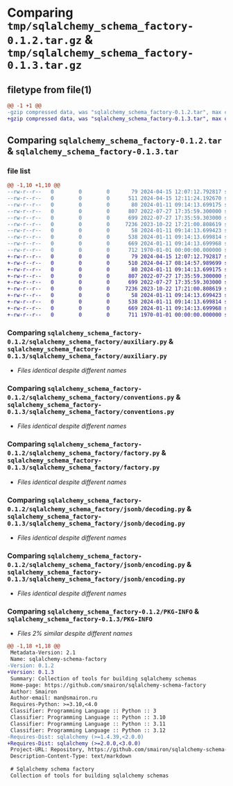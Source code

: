 # Comparing `tmp/sqlalchemy_schema_factory-0.1.2.tar.gz` & `tmp/sqlalchemy_schema_factory-0.1.3.tar.gz`

## filetype from file(1)

```diff
@@ -1 +1 @@
-gzip compressed data, was "sqlalchemy_schema_factory-0.1.2.tar", max compression
+gzip compressed data, was "sqlalchemy_schema_factory-0.1.3.tar", max compression
```

## Comparing `sqlalchemy_schema_factory-0.1.2.tar` & `sqlalchemy_schema_factory-0.1.3.tar`

### file list

```diff
@@ -1,10 +1,10 @@
--rw-r--r--   0        0        0       79 2024-04-15 12:07:12.792817 sqlalchemy_schema_factory-0.1.2/README.md
--rw-r--r--   0        0        0      511 2024-04-15 12:11:24.192670 sqlalchemy_schema_factory-0.1.2/pyproject.toml
--rw-r--r--   0        0        0       80 2024-01-11 09:14:13.699175 sqlalchemy_schema_factory-0.1.2/sqlalchemy_schema_factory/__init__.py
--rw-r--r--   0        0        0      807 2022-07-27 17:35:59.300000 sqlalchemy_schema_factory-0.1.2/sqlalchemy_schema_factory/auxiliary.py
--rw-r--r--   0        0        0      699 2022-07-27 17:35:59.303000 sqlalchemy_schema_factory-0.1.2/sqlalchemy_schema_factory/conventions.py
--rw-r--r--   0        0        0     7236 2023-10-22 17:21:00.808619 sqlalchemy_schema_factory-0.1.2/sqlalchemy_schema_factory/factory.py
--rw-r--r--   0        0        0       58 2024-01-11 09:14:13.699423 sqlalchemy_schema_factory-0.1.2/sqlalchemy_schema_factory/jsonb/__init__.py
--rw-r--r--   0        0        0      538 2024-01-11 09:14:13.699814 sqlalchemy_schema_factory-0.1.2/sqlalchemy_schema_factory/jsonb/decoding.py
--rw-r--r--   0        0        0      669 2024-01-11 09:14:13.699968 sqlalchemy_schema_factory-0.1.2/sqlalchemy_schema_factory/jsonb/encoding.py
--rw-r--r--   0        0        0      712 1970-01-01 00:00:00.000000 sqlalchemy_schema_factory-0.1.2/PKG-INFO
+-rw-r--r--   0        0        0       79 2024-04-15 12:07:12.792817 sqlalchemy_schema_factory-0.1.3/README.md
+-rw-r--r--   0        0        0      510 2024-04-17 08:14:57.989699 sqlalchemy_schema_factory-0.1.3/pyproject.toml
+-rw-r--r--   0        0        0       80 2024-01-11 09:14:13.699175 sqlalchemy_schema_factory-0.1.3/sqlalchemy_schema_factory/__init__.py
+-rw-r--r--   0        0        0      807 2022-07-27 17:35:59.300000 sqlalchemy_schema_factory-0.1.3/sqlalchemy_schema_factory/auxiliary.py
+-rw-r--r--   0        0        0      699 2022-07-27 17:35:59.303000 sqlalchemy_schema_factory-0.1.3/sqlalchemy_schema_factory/conventions.py
+-rw-r--r--   0        0        0     7236 2023-10-22 17:21:00.808619 sqlalchemy_schema_factory-0.1.3/sqlalchemy_schema_factory/factory.py
+-rw-r--r--   0        0        0       58 2024-01-11 09:14:13.699423 sqlalchemy_schema_factory-0.1.3/sqlalchemy_schema_factory/jsonb/__init__.py
+-rw-r--r--   0        0        0      538 2024-01-11 09:14:13.699814 sqlalchemy_schema_factory-0.1.3/sqlalchemy_schema_factory/jsonb/decoding.py
+-rw-r--r--   0        0        0      669 2024-01-11 09:14:13.699968 sqlalchemy_schema_factory-0.1.3/sqlalchemy_schema_factory/jsonb/encoding.py
+-rw-r--r--   0        0        0      711 1970-01-01 00:00:00.000000 sqlalchemy_schema_factory-0.1.3/PKG-INFO
```

### Comparing `sqlalchemy_schema_factory-0.1.2/sqlalchemy_schema_factory/auxiliary.py` & `sqlalchemy_schema_factory-0.1.3/sqlalchemy_schema_factory/auxiliary.py`

 * *Files identical despite different names*

### Comparing `sqlalchemy_schema_factory-0.1.2/sqlalchemy_schema_factory/conventions.py` & `sqlalchemy_schema_factory-0.1.3/sqlalchemy_schema_factory/conventions.py`

 * *Files identical despite different names*

### Comparing `sqlalchemy_schema_factory-0.1.2/sqlalchemy_schema_factory/factory.py` & `sqlalchemy_schema_factory-0.1.3/sqlalchemy_schema_factory/factory.py`

 * *Files identical despite different names*

### Comparing `sqlalchemy_schema_factory-0.1.2/sqlalchemy_schema_factory/jsonb/decoding.py` & `sqlalchemy_schema_factory-0.1.3/sqlalchemy_schema_factory/jsonb/decoding.py`

 * *Files identical despite different names*

### Comparing `sqlalchemy_schema_factory-0.1.2/sqlalchemy_schema_factory/jsonb/encoding.py` & `sqlalchemy_schema_factory-0.1.3/sqlalchemy_schema_factory/jsonb/encoding.py`

 * *Files identical despite different names*

### Comparing `sqlalchemy_schema_factory-0.1.2/PKG-INFO` & `sqlalchemy_schema_factory-0.1.3/PKG-INFO`

 * *Files 2% similar despite different names*

```diff
@@ -1,18 +1,18 @@
 Metadata-Version: 2.1
 Name: sqlalchemy-schema-factory
-Version: 0.1.2
+Version: 0.1.3
 Summary: Collection of tools for building sqlalchemy schemas
 Home-page: https://github.com/smairon/sqlalchemy-schema-factory
 Author: Smairon
 Author-email: man@smairon.ru
 Requires-Python: >=3.10,<4.0
 Classifier: Programming Language :: Python :: 3
 Classifier: Programming Language :: Python :: 3.10
 Classifier: Programming Language :: Python :: 3.11
 Classifier: Programming Language :: Python :: 3.12
-Requires-Dist: sqlalchemy (>=1.4.39,<2.0.0)
+Requires-Dist: sqlalchemy (>=2.0.0,<3.0.0)
 Project-URL: Repository, https://github.com/smairon/sqlalchemy-schema-factory
 Description-Content-Type: text/markdown
 
 # Sqlalchemy schema factory
 Collection of tools for building sqlalchemy schemas
```


